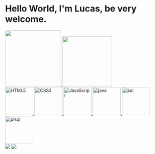 # Hello World, I'm Lucas, be very welcome.

<div>
  <a href="https://beacons.ai/o_lobo">
  <img height="180em" src="https://github-readme-stats.vercel.app/api?username=lobofullstack&show_icons=true&ayout=compact&langs_count=6&theme=dark"/>
  <img height="160em" src="https://github-readme-stats.vercel.app/api/top-langs/?username=lobofullstack&layout=compact&langs_count=6&theme=dark"/>
</div>

<div style="display: inline_block">
  <img src="https://img.icons8.com/color/2x/html-5.png" width="90" alt="HTML5">
  <img src="https://img.icons8.com/color/2x/css3.png" width="90" alt="CSS3">
  <img src="https://img.icons8.com/fluency/48/javascript.png" width="90" alt="JavaScript"/>
  <img src="https://img.icons8.com/?size=100&id=5OD485koNIrb&format=png&color=000000" width="90" alt="java">
  <img src="https://img.icons8.com/?size=100&id=46845&format=png&color=000000" width="90" alt="sql"/>
  <img src="https://img.icons8.com/?size=100&id=8ljTDYUEydbJ&format=png&color=000000" width="90" alt="plsql"/>
</div>

<div> 
  <a href = "https://mail.google.com/mail/u/0/?pli=1#inbox?compose=GTvVlcSDZqtfnTQGSgHPTffkFHpSxThHwdzcJGMRFLnCpzCvvktJXNbNnRrKRwNMKvtpHTjLtDFTj"><img src="https://img.shields.io/badge/-Gmail-%23333?style=for-the-badge&logo=gmail&logoColor=white" target="_blank"></a>
  <a href="https://www.linkedin.com/in/lucassilva1995/" target="_blank"><img src="https://img.shields.io/badge/-LinkedIn-%230077B5?style=for-the-badge&logo=linkedin&logoColor=white" target="_blank"></a> 
</div>
